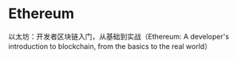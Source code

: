 # Ethereum
以太坊：开发者区块链入门，从基础到实战（Ethereum: A developer's introduction to blockchain, from the basics to the real world）
